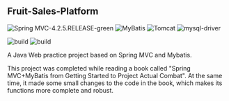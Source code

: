 ## Fruit-Sales-Platform

![Spring MVC-4.2.5.RELEASE-green](https://img.shields.io/badge/Spring%20MVC-4.2.5.RELEASE-green?style=flat&logo=spring)	![MyBatis](https://img.shields.io/badge/MyBatis-3.4.1-blue?style=flat&logo=mysql)	![Tomcat](https://img.shields.io/badge/Tomcat-9.0.43-yellow?style=flat&logo=apache-tomcat)	![mysql-driver](https://img.shields.io/badge/MySQL_Driver-8.0.11-orange?style=flat&logo=mysql)

![build](https://img.shields.io/badge/build-passing-brightgreen?style=flat&logo=buildkite)	![build](https://img.shields.io/badge/Encoding-UTF_8-black?style=flat&logo=buildkite)

A Java Web practice project based on Spring MVC and Mybatis. 

This project was completed while reading a book called "Spring MVC+MyBatis from Getting Started to Project Actual Combat". At the same time, it made some small changes to the code in the book, which makes its functions more complete and robust.

